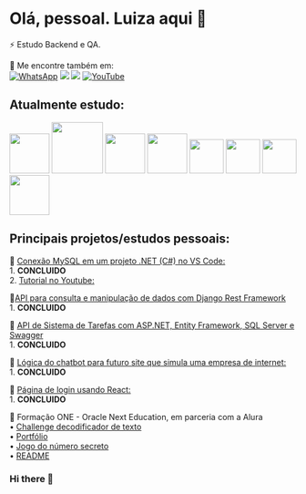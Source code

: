 # Olá, pessoal. Luiza aqui 👋

⚡ Estudo Backend e QA.

💬 Me encontre também em: <br>  <a href="https://wa.me/5521979757982"><img src="https://img.shields.io/badge/WhatsApp-25D366?style=for-the-badge&logo=whatsapp&logoColor=white" alt="WhatsApp" ></a> <a href = "mailto:luizawandermurem12@gmail.com"><img loading="lazy" src="https://img.shields.io/badge/Gmail-D14836?style=for-the-badge&logo=gmail&logoColor=white" target="_blank"></a>
<a href="https://www.linkedin.com/in/luiza-sales-ab17602a5/" target="_blank"><img loading="lazy" src="https://img.shields.io/badge/-LinkedIn-%230077B5?style=for-the-badge&logo=linkedin&logoColor=white" target="_blank"></a> <a href="https://www.youtube.com/channel/UCEYghngZSfoKqjoLVTFbxVw" target="_blank">
    <img loading="lazy" src="https://img.shields.io/badge/YouTube-FF0000?style=for-the-badge&logo=youtube&logoColor=white" alt="YouTube">
</a>


## Atualmente estudo:

<img src="https://cdn.jsdelivr.net/gh/devicons/devicon/icons/csharp/csharp-original.svg" width="70" height="70"/>       <img src="https://cdn.jsdelivr.net/gh/devicons/devicon/icons/mysql/mysql-original-wordmark.svg"  width="90" height="90" />    <img src="https://cdn.jsdelivr.net/gh/devicons/devicon/icons/python/python-original-wordmark.svg" width="70" height="70"/>    <img src="https://cdn.jsdelivr.net/gh/devicons/devicon/icons/java/java-original-wordmark.svg" width="70" height="70" />    <img src="https://cdn.jsdelivr.net/gh/devicons/devicon/icons/javascript/javascript-original.svg" width="60" height="60"/> <img src="https://cdn.jsdelivr.net/gh/devicons/devicon@latest/icons/html5/html5-plain.svg" width="60" height="60"/> <img src="https://cdn.jsdelivr.net/gh/devicons/devicon@latest/icons/css3/css3-plain.svg" width="60" height="60"/>
<img src="https://cdn.jsdelivr.net/gh/devicons/devicon@latest/icons/react/react-original-wordmark.svg" width="70" height="70" />
          
          

## Principais projetos/estudos pessoais:

🚀 [Conexão MySQL em um projeto .NET (C#) no VS Code:](https://github.com/luizawander/teste_MySQL) <br>
         1. **CONCLUIDO** <br>
         2.  [Tutorial no Youtube:](https://www.youtube.com/watch?v=osT-W06p96c&t=173s) <br>
         
🚀[API para consulta e manipulação de dados com Django Rest Framework](https://github.com/luizawander/api-django-drf) <br>
         1. **CONCLUIDO** <br>
         
🚀 [API de Sistema de Tarefas com ASP.NET, Entity Framework, SQL Server e Swagger](https://github.com/luizawander/SistemaTarefas_CRUD_API) <br>
        1. **CONCLUIDO** <br>
        
🚀 [Lógica do chatbot para futuro site que simula uma empresa de internet:](https://github.com/luizawander/chatbot_logica)<br>
          1. **CONCLUIDO** <br>

🚀 [Página de login usando React:](https://github.com/luizawander/pagina-login) <br>
          1. **CONCLUIDO** <br>
         
🚀 Formação ONE - Oracle Next Education, em parceria com a Alura<br>
   • [Challenge decodificador de texto](https://github.com/luizawander/challenge-one-oracle-alura) <br>
   • [Portfólio](https://github.com/luizawander/Portifolio-HTML-e-CSS-Curso2-aula_5) <br>
   • [Jogo do número secreto](https://github.com/luizawander/logica-js-projeto_inicial-ONE_Oracle_Alura) <br>
   • [README](https://github.com/luizawander/luizawander) <br>

### Hi there 👋

<!--
**luizawander/luizawander** is a ✨ _special_ ✨ repository because its `README.md` (this file) appears on your GitHub profile.

Here are some ideas to get you started:

- 🔭 I’m currently working on ...
- 🌱 I’m currently learning ...
- 👯 I’m looking to collaborate on ...
- 🤔 I’m looking for help with ...
- 💬 Ask me about ...
- 📫 How to reach me: ...
- 😄 Pronouns: ...
- ⚡ Fun fact: ...
-->
